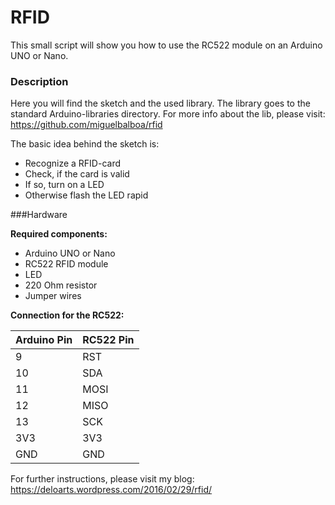 # RFID
This small script will show you how to use the RC522 module on an Arduino UNO or Nano.

### Description

Here you will find the sketch and the used library.
The library goes to the standard Arduino-libraries directory.
For more info about the lib, please visit: https://github.com/miguelbalboa/rfid

The basic idea behind the sketch is:
- Recognize a RFID-card
- Check, if the card is valid
- If so, turn on a LED
- Otherwise flash the LED rapid

###Hardware

**Required components:**
- Arduino UNO or Nano
- RC522 RFID module
- LED
- 220 Ohm resistor
- Jumper wires

**Connection for the RC522:**

Arduino Pin | RC522 Pin
------------|--------------
9			| RST
10			| SDA
11			| MOSI
12			| MISO
13			| SCK
3V3			| 3V3
GND			| GND



For further instructions, please visit my blog:
https://deloarts.wordpress.com/2016/02/29/rfid/